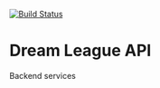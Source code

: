 [![Build Status](https://dev.azure.com/johnwatson484/John%20D%20Watson/_apis/build/status/Dream%20League%20Identity?branchName=master)](https://dev.azure.com/johnwatson484/John%20D%20Watson/_build/latest?definitionId=39&branchName=master)

# Dream League API
Backend services
